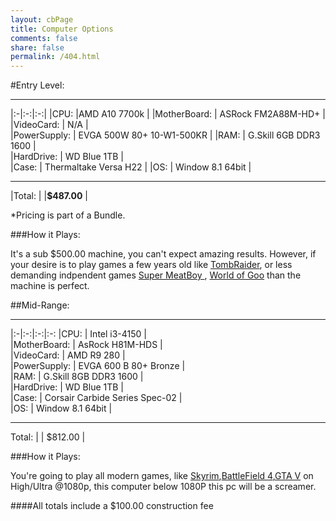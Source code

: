 ```yaml
---
layout: cbPage
title: Computer Options
comments: false
share: false
permalink: /404.html
---
```



#Entry Level:

_________________________________________________

|:-|:-:|:-:|
|CPU: 		  |AMD A10 7700k 				| 
|MotherBoard: |	ASRock FM2A88M-HD+ 			|	
|VideoCard:   | N/A 						|	
|PowerSupply: |	EVGA 500W 80+ 10-W1-500KR	|
|RAM:		  |	G.Skill 6GB DDR3 1600		|	
|HardDrive:	  |	WD Blue 1TB 				|	
|Case:		  |	Thermaltake Versa H22		| 
|OS:		  |	Window 8.1 64bit			|	

_________________________________________________

|Total:		  |   						|**$487.00**	|


*Pricing is part of a Bundle.


###How it Plays:

 It's a sub $500.00 machine, you can't expect amazing results. However, if your desire is to play games a few years old like [TombRaider](http://store.steampowered.com/agecheck/app/203160/), or less demanding indpendent games [ Super MeatBoy ](http://store.steampowered.com/app/40800/), [World of Goo](http://store.steampowered.com/app/22000/) than the machine is perfect. 

##Mid-Range:
_________________________________________________


|:-|:-:|:-:|:-:
|CPU: 		  |	Intel i3-4150					|	
|MotherBoard: |	AsRock H81M-HDS					|	
|VideoCard:   | AMD R9 280						|	
|PowerSupply: |	EVGA 600 B 80+ Bronze			|	
|RAM:		  | G.Skill 8GB DDR3 1600			|	
|HardDrive:	  |	WD Blue 1TB 					|	
|Case:		  |	Corsair Carbide Series Spec-02	|	
|OS:		  |	Window 8.1 64bit				|	

_________________________________________________


Total:		  |   								| $812.00	|


###How it Plays:

 You're going to play all modern games, like [Skyrim](http://store.steampowered.com/app/72850/),[BattleField 4](https://www.origin.com/en-us/store/buy/battlefield-4/pc-download/base-game/digital-deluxe-edition),[GTA V](http://store.steampowered.com/app/271590/) on High/Ultra @1080p, this computer below 1080P this pc will be a screamer. 




####All totals include a $100.00 construction fee
